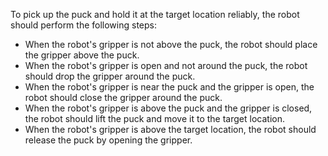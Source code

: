 To pick up the puck and hold it at the target location reliably, the robot should perform the following steps:

- When the robot's gripper is not above the puck, the robot should place the gripper above the puck.
- When the robot's gripper is open and not around the puck, the robot should drop the gripper around the puck.
- When the robot's gripper is near the puck and the gripper is open, the robot should close the gripper around the puck.
- When the robot's gripper is above the puck and the gripper is closed, the robot should lift the puck and move it to the target location.
- When the robot's gripper is above the target location, the robot should release the puck by opening the gripper.